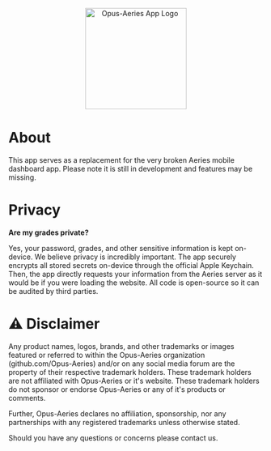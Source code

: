 <!-- PROJECT LOGO -->
<br />
<div align="center">
  
  <img alt="Opus-Aeries App Logo" src="https://cdn.discordapp.com/attachments/602661688222810160/1044299987279937596/Main-Logo-Clipped.png" width="200">
  
</div>

# About

This app serves as a replacement for the very broken Aeries mobile dashboard app. Please note it is still in development and features may be missing.

# Privacy
**Are my grades private?**

Yes, your password, grades, and other sensitive information is kept on-device. We believe privacy is incredibly important. The app securely encrypts all stored secrets on-device through the official Apple Keychain. Then, the app directly requests your information from the Aeries server as it would be if you were loading the website. All code is open-source so it can be audited by third parties.

# ⚠️ Disclaimer
Any product names, logos, brands, and other trademarks or images featured or referred to within the Opus-Aeries organization (github.com/Opus-Aeries) and/or on any social media forum are the property of their respective trademark holders.  These trademark holders are not affiliated with Opus-Aeries or it's website. These trademark holders do not sponsor or endorse Opus-Aeries or any of it's products or comments.

Further, Opus-Aeries declares no affiliation, sponsorship, nor any partnerships with any registered trademarks unless otherwise stated.

Should you have any questions or concerns please contact us.
